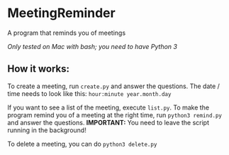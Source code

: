 # MeetingReminder

A program that reminds you of meetings

*Only tested on Mac with bash; you need to have Python 3*

## How it works:

To create a meeting, run ```create.py``` and answer the questions.
The date / time needs to look like this: ```hour:minute year.month.day```

If you want to see a list of the meeting, execute ```list.py```.
To make the program remind you of a meeting at the right time, run ```python3 remind.py``` and answer the questions.
**IMPORTANT:** You need to leave the script running in the background!

To delete a meeting, you can do ```python3 delete.py```
